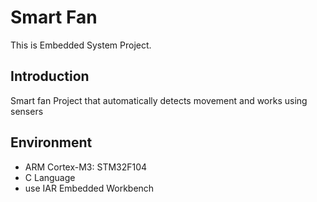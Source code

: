 # Smart Fan
This is Embedded System Project.
## Introduction
Smart fan Project that automatically detects movement and works using sensers
## Environment
- ARM Cortex-M3: STM32F104
- C Language
- use IAR Embedded Workbench
